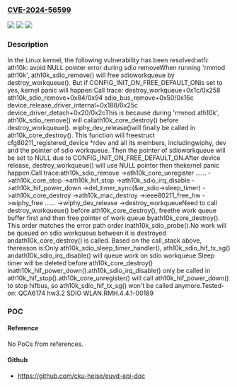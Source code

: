 ### [CVE-2024-56599](https://cve.mitre.org/cgi-bin/cvename.cgi?name=CVE-2024-56599)
![](https://img.shields.io/static/v1?label=Product&message=Linux&color=blue)
![](https://img.shields.io/static/v1?label=Version&message=1da177e4c3f41524e886b7f1b8a0c1fc7321cac2%3C%2027d5d217ae7ffb99dd623375a17a7d3418d9c755%20&color=brighgreen)
![](https://img.shields.io/static/v1?label=Vulnerability&message=n%2Fa&color=brighgreen)

### Description

In the Linux kernel, the following vulnerability has been resolved:wifi: ath10k: avoid NULL pointer error during sdio removeWhen running 'rmmod ath10k', ath10k_sdio_remove() will free sdioworkqueue by destroy_workqueue(). But if CONFIG_INIT_ON_FREE_DEFAULT_ONis set to yes, kernel panic will happen:Call trace: destroy_workqueue+0x1c/0x258 ath10k_sdio_remove+0x84/0x94 sdio_bus_remove+0x50/0x16c device_release_driver_internal+0x188/0x25c device_driver_detach+0x20/0x2cThis is because during 'rmmod ath10k', ath10k_sdio_remove() will callath10k_core_destroy() before destroy_workqueue(). wiphy_dev_release()will finally be called in ath10k_core_destroy(). This function will freestruct cfg80211_registered_device *rdev and all its members, includingwiphy, dev and the pointer of sdio workqueue. Then the pointer of sdioworkqueue will be set to NULL due to CONFIG_INIT_ON_FREE_DEFAULT_ON.After device release, destroy_workqueue() will use NULL pointer then thekernel panic happen.Call trace:ath10k_sdio_remove  ->ath10k_core_unregister    ……    ->ath10k_core_stop      ->ath10k_hif_stop        ->ath10k_sdio_irq_disable    ->ath10k_hif_power_down      ->del_timer_sync(&ar_sdio->sleep_timer)  ->ath10k_core_destroy    ->ath10k_mac_destroy      ->ieee80211_free_hw        ->wiphy_free    ……          ->wiphy_dev_release  ->destroy_workqueueNeed to call destroy_workqueue() before ath10k_core_destroy(), freethe work queue buffer first and then free pointer of work queue byath10k_core_destroy(). This order matches the error path order inath10k_sdio_probe().No work will be queued on sdio workqueue between it is destroyed andath10k_core_destroy() is called. Based on the call_stack above, thereason is:Only ath10k_sdio_sleep_timer_handler(), ath10k_sdio_hif_tx_sg() andath10k_sdio_irq_disable() will queue work on sdio workqueue.Sleep timer will be deleted before ath10k_core_destroy() inath10k_hif_power_down().ath10k_sdio_irq_disable() only be called in ath10k_hif_stop().ath10k_core_unregister() will call ath10k_hif_power_down() to stop hifbus, so ath10k_sdio_hif_tx_sg() won't be called anymore.Tested-on: QCA6174 hw3.2 SDIO WLAN.RMH.4.4.1-00189

### POC

#### Reference
No PoCs from references.

#### Github
- https://github.com/cku-heise/euvd-api-doc

